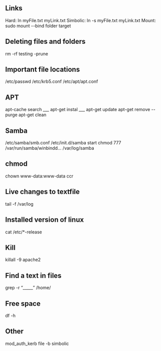 ## Links
Hard:     ln myFile.txt myLink.txt 
Simbolic: ln -s myFile.txt myLink.txt 
Mount:    sudo mount --bind folder target

## Deleting files and folders
rm -rf testing -prune

## Important file locations
/etc/passwd
/etc/krb5.conf
/etc/apt/apt.conf

## APT
apt-cache search ___
apt-get instal ___
apt-get update
apt-get remove -- purge
apt-get clean

## Samba
/etc/samba/smb.conf
/etc/init.d/samba start
chmod 777 /var/run/samba/winbindd...
/var/log/samba

## chmod
chown www-data:www-data ccr

## Live changes to textfile
tail -f /var/log

## Installed version of linux
cat /etc/*-release

## Kill 
killall -9 apache2

## Find a text in files
grep -r “_____” /home/

## Free space
df -h

## Other
mod_auth_kerb
file -b simbolic
